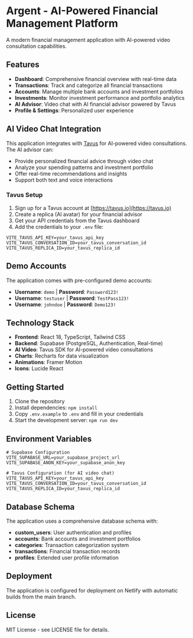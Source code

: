 # Argent - AI-Powered Financial Management Platform

A modern financial management application with AI-powered video consultation capabilities.

## Features

- **Dashboard**: Comprehensive financial overview with real-time data
- **Transactions**: Track and categorize all financial transactions
- **Accounts**: Manage multiple bank accounts and investment portfolios
- **Investments**: Monitor investment performance and portfolio analytics
- **AI Advisor**: Video chat with AI financial advisor powered by Tavus
- **Profile & Settings**: Personalized user experience

## AI Video Chat Integration

This application integrates with [Tavus](https://tavus.io) for AI-powered video consultations. The AI advisor can:

- Provide personalized financial advice through video chat
- Analyze your spending patterns and investment portfolio
- Offer real-time recommendations and insights
- Support both text and voice interactions

### Tavus Setup

1. Sign up for a Tavus account at [https://tavus.io](https://tavus.io)
2. Create a replica (AI avatar) for your financial advisor
3. Get your API credentials from the Tavus dashboard
4. Add the credentials to your `.env` file:

```env
VITE_TAVUS_API_KEY=your_tavus_api_key
VITE_TAVUS_CONVERSATION_ID=your_tavus_conversation_id
VITE_TAVUS_REPLICA_ID=your_tavus_replica_id
```

## Demo Accounts

The application comes with pre-configured demo accounts:

- **Username**: `demo` | **Password**: `Password123!`
- **Username**: `testuser` | **Password**: `TestPass123!`
- **Username**: `johndoe` | **Password**: `Demo123!`

## Technology Stack

- **Frontend**: React 18, TypeScript, Tailwind CSS
- **Backend**: Supabase (PostgreSQL, Authentication, Real-time)
- **AI Video**: Tavus SDK for AI-powered video consultations
- **Charts**: Recharts for data visualization
- **Animations**: Framer Motion
- **Icons**: Lucide React

## Getting Started

1. Clone the repository
2. Install dependencies: `npm install`
3. Copy `.env.example` to `.env` and fill in your credentials
4. Start the development server: `npm run dev`

## Environment Variables

```env
# Supabase Configuration
VITE_SUPABASE_URL=your_supabase_project_url
VITE_SUPABASE_ANON_KEY=your_supabase_anon_key

# Tavus Configuration (for AI video chat)
VITE_TAVUS_API_KEY=your_tavus_api_key
VITE_TAVUS_CONVERSATION_ID=your_tavus_conversation_id
VITE_TAVUS_REPLICA_ID=your_tavus_replica_id
```

## Database Schema

The application uses a comprehensive database schema with:

- **custom_users**: User authentication and profiles
- **accounts**: Bank accounts and investment portfolios
- **categories**: Transaction categorization system
- **transactions**: Financial transaction records
- **profiles**: Extended user profile information

## Deployment

The application is configured for deployment on Netlify with automatic builds from the main branch.

## License

MIT License - see LICENSE file for details.